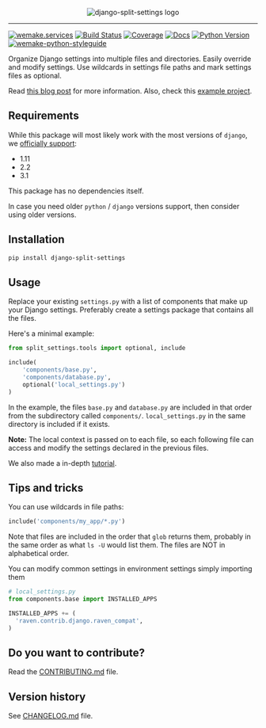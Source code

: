 <p align="center">
  <img src="https://raw.githubusercontent.com/sobolevn/django-split-settings/master/docs/_static/logo-black.png"
       alt="django-split-settings logo">
</p>

---

[![wemake.services](https://img.shields.io/badge/%20-wemake.services-green.svg?label=%20&logo=data%3Aimage%2Fpng%3Bbase64%2CiVBORw0KGgoAAAANSUhEUgAAABAAAAAQCAMAAAAoLQ9TAAAABGdBTUEAALGPC%2FxhBQAAAAFzUkdCAK7OHOkAAAAbUExURQAAAAAAAAAAAAAAAAAAAAAAAAAAAAAAAP%2F%2F%2F5TvxDIAAAAIdFJOUwAjRA8xXANAL%2Bv0SAAAADNJREFUGNNjYCAIOJjRBdBFWMkVQeGzcHAwksJnAPPZGOGAASzPzAEHEGVsLExQwE7YswCb7AFZSF3bbAAAAABJRU5ErkJggg%3D%3D)](https://wemake.services)
[![Build Status](https://travis-ci.com/wemake-services/docker-image-size-limit.svg?branch=master)](https://travis-ci.com/sobolevn/django-split-settings)
[![Coverage](https://coveralls.io/repos/github/sobolevn/django-split-settings/badge.svg?branch=master)](https://coveralls.io/github/sobolevn/django-split-settings?branch=master)
[![Docs](https://readthedocs.org/projects/django-split-settings/badge/?version=latest)](http://django-split-settings.readthedocs.io/en/latest/?badge=latest)
[![Python Version](https://img.shields.io/pypi/pyversions/django-split-settings.svg)](https://pypi.org/project/django-split-settings/)
[![wemake-python-styleguide](https://img.shields.io/badge/style-wemake-000000.svg)](https://github.com/wemake-services/docker-image-size-limit)



Organize Django settings into multiple files and directories. Easily
override and modify settings. Use wildcards in settings file paths
and mark settings files as optional.

Read [this blog post](https://sobolevn.me/2017/04/managing-djangos-settings)
for more information.
Also, check this [example project](https://github.com/wemake-services/wemake-django-template).


## Requirements

While this package will most likely work with the most versions of `django`, we [officially support](https://github.com/sobolevn/django-split-settings/blob/master/.travis.yml):

- 1.11
- 2.2
- 3.1

This package has no dependencies itself.

In case you need older `python` / `django` versions support,
then consider using older versions.


## Installation

```bash
pip install django-split-settings
```


## Usage

Replace your existing `settings.py` with a list of components that
make up your Django settings. Preferably create a settings package
that contains all the files.

Here's a minimal example:

```python
from split_settings.tools import optional, include

include(
    'components/base.py',
    'components/database.py',
    optional('local_settings.py')
)
```

In the example, the files `base.py` and `database.py` are included
in that order from the subdirectory called `components/`.
`local_settings.py` in the same directory is included if it exists.

**Note:** The local context is passed on to each file, so each
following file can access and modify the settings declared in the
previous files.

We also made a in-depth [tutorial](https://sobolevn.me/2017/04/managing-djangos-settings).


## Tips and tricks

You can use wildcards in file paths:

```python
include('components/my_app/*.py')
```

Note that files are included in the order that `glob` returns them,
probably in the same order as what `ls -U` would list them. The
files are NOT in alphabetical order.

You can modify common settings in environment settings simply importing them

```python
# local_settings.py
from components.base import INSTALLED_APPS

INSTALLED_APPS += (
  'raven.contrib.django.raven_compat',
)
```


## Do you want to contribute?

Read the [CONTRIBUTING.md](https://github.com/sobolevn/django-split-settings/blob/master/CONTRIBUTING.md) file.


## Version history

See [CHANGELOG.md](https://github.com/sobolevn/django-split-settings/blob/master/CHANGELOG.md) file.
